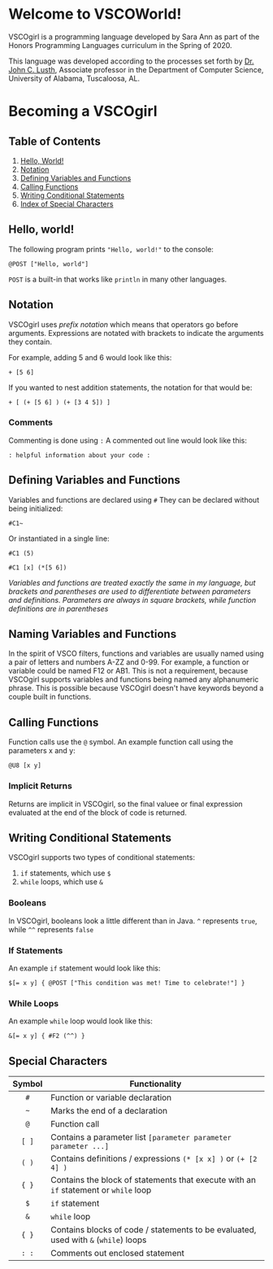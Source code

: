 # Welcome to VSCOWorld!

VSCOgirl is a programming language developed by Sara Ann as part of the Honors Programming Languages curriculum in the Spring of 2020.

This language was developed according to the processes set forth by [Dr. John C. Lusth](https://eng.ua.edu/people/dr-john-lusth/), Associate professor in the Department of Computer Science, University of Alabama, Tuscaloosa, AL.

# Becoming a VSCOgirl

## Table of Contents

1. [Hello, World!](#hello-world)
2. [Notation](#notation)
1. [Defining Variables and Functions](#defining-variables)
1. [Calling Functions](#calling-functions)
2. [Writing Conditional Statements](#writing-conditional-statements)
1. [Index of Special Characters](#special-characters)


## Hello, world!

The following program prints `"Hello, world!"` to the console:

```
@POST ["Hello, world"]
```

`POST` is a built-in that works like `println` in many other languages.

## Notation
VSCOgirl uses *prefix notation* which means that operators go before arguments. Expressions are notated with brackets to indicate the arguments they contain.

For example, adding 5 and 6 would look like this:
```
+ [5 6]
```
If you wanted to nest addition statements, the notation for that would be:
```
+ [ (+ [5 6] ) (+ [3 4 5]) ]
```
### Comments
Commenting is done using `:`
A commented out line would look like this:
```
: helpful information about your code :
```

## Defining Variables and Functions

Variables and functions are declared using `#` 
They can be declared without being initialized:
```
#C1~
```
Or instantiated in a single line:
```
#C1 (5) 
```
```
#C1 [x] (*[5 6]) 
```
*Variables and functions are treated exactly the same in my language, but brackets and parentheses are used to differentiate between parameters and definitions. Parameters are always in square brackets, while function definitions are in parentheses*

## Naming Variables and Functions
In the spirit of VSCO filters, functions and variables are usually named using a pair of letters and numbers A-ZZ and 0-99.
For example, a function or variable could be named F12 or AB1. This is not a requirement, because VSCOgirl supports variables and functions being named any alphanumeric phrase. This is possible because VSCOgirl doesn't have keywords beyond a couple built in functions.

## Calling Functions

Function calls use the `@` symbol. 
An example function call using the parameters x and y:
```
@U8 [x y]
```
### Implicit Returns

Returns are implicit in VSCOgirl, so the final valuee or final expression evaluated at the end of the block of code is returned.

## Writing Conditional Statements
VSCOgirl supports two types of conditional statements: 
1. `if` statements, which use `$`
2. `while` loops, which use `&`
### Booleans
In VSCOgirl, booleans look a little different than in Java.
`^` represents `true`, while `^^` represents `false`
### If Statements
An example `if` statement would look like this:
```
$[= x y] { @POST ["This condition was met! Time to celebrate!"] }
```
### While Loops
An example `while` loop would look like this:
```
&[= x y] { #F2 (^^) }
```
## Special Characters

| Symbol | Functionality |
| :---: | --- |
| `#` | Function or variable declaration |
| `~` | Marks the end of a declaration |
| `@` | Function call |
| `[ ]` | Contains a parameter list `[parameter parameter parameter ...]` |
| `( )` | Contains definitions / expressions `(* [x x] )` or `(+ [2 4] )`|
| `{ }` | Contains the block of statements that execute with an `if` statement or `while` loop | 
| `$` |  `if` statement |
| `&` |  `while` loop |
| `{ }` | Contains blocks of code / statements to be evaluated, used with `&` (`while`) loops |
| `: :` | Comments out enclosed statement |
